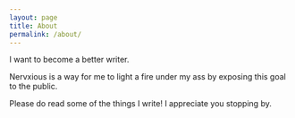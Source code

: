 ```yaml
---
layout: page
title: About
permalink: /about/
---
```

I want to become a better writer.

Nervxious is a way for me to light a fire under my ass by exposing this goal to the public.

Please do read some of the things I write! I appreciate you stopping by.
